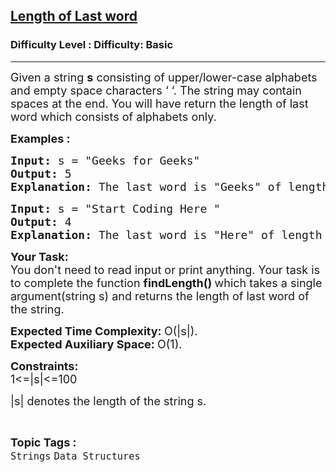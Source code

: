 <h2><a href="https://www.geeksforgeeks.org/problems/length-of-last-word5721/1?page=3&difficulty=Basic&status=unsolved,attempted&sortBy=accuracy">Length of Last word</a></h2><h3>Difficulty Level : Difficulty: Basic</h3><hr><div class="problems_problem_content__Xm_eO"><p><span style="font-size: 18px;">Given a string <strong>s</strong> consisting of upper/lower-case alphabets and empty space characters ‘ ‘. The string may contain spaces at the end. You will have return the length of last word which consists of alphabets only.</span></p>
<p><span style="font-size: 18px;"><strong>Examples :<br></strong></span></p>
<pre><span style="font-size: 18px;"><strong>Input: </strong>s = "Geeks for Geeks"<strong>
Output: </strong>5
<strong>Explanation: </strong>The last word is "Geeks" of length 5.</span></pre>
<pre><span style="font-size: 18px;"><strong>Input: </strong>s = "Start Coding Here "
<strong>Output: </strong>4
<strong>Explanation: </strong>The last word is "Here" of length 4.</span></pre>
<p><span style="font-size: 18px;"><strong>Your Task:</strong><br>You don't need to read input or print anything. Your task is to complete the function <strong>findLength()&nbsp;</strong>which takes a single argument(string s) and returns the length of last word of the string.</span></p>
<p><span style="font-size: 18px;"><strong>Expected Time Complexity:&nbsp;</strong>O(|s|).<br><strong>Expected Auxiliary Space:&nbsp;</strong>O(1).</span></p>
<p><span style="font-size: 18px;"><strong>Constraints:</strong><br>1&lt;=|s|&lt;=100</span></p>
<p><span style="font-size: 18px;">|s| denotes the length of the string s.</span></p></div><br><p><span style=font-size:18px><strong>Topic Tags : </strong><br><code>Strings</code>&nbsp;<code>Data Structures</code>&nbsp;